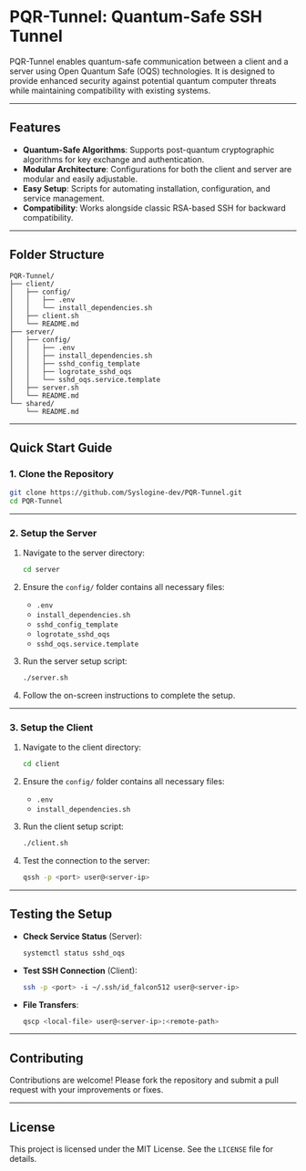 # PQR-Tunnel: Quantum-Safe SSH Tunnel

PQR-Tunnel enables quantum-safe communication between a client and a server using Open Quantum Safe (OQS) technologies. It is designed to provide enhanced security against potential quantum computer threats while maintaining compatibility with existing systems.

---

## Features

- **Quantum-Safe Algorithms**: Supports post-quantum cryptographic algorithms for key exchange and authentication.
- **Modular Architecture**: Configurations for both the client and server are modular and easily adjustable.
- **Easy Setup**: Scripts for automating installation, configuration, and service management.
- **Compatibility**: Works alongside classic RSA-based SSH for backward compatibility.

---

## Folder Structure

```plaintext
PQR-Tunnel/
├── client/
│   ├── config/
│   │   ├── .env
│   │   └── install_dependencies.sh
│   ├── client.sh
│   └── README.md
├── server/
│   ├── config/
│   │   ├── .env
│   │   ├── install_dependencies.sh
│   │   ├── sshd_config_template
│   │   ├── logrotate_sshd_oqs
│   │   └── sshd_oqs.service.template
│   ├── server.sh
│   └── README.md
└── shared/
    └── README.md
```

---

## Quick Start Guide

### 1. Clone the Repository

```bash
git clone https://github.com/Syslogine-dev/PQR-Tunnel.git
cd PQR-Tunnel
```

---

### 2. Setup the Server

1. Navigate to the server directory:
   ```bash
   cd server
   ```

2. Ensure the `config/` folder contains all necessary files:
   - `.env`
   - `install_dependencies.sh`
   - `sshd_config_template`
   - `logrotate_sshd_oqs`
   - `sshd_oqs.service.template`

3. Run the server setup script:
   ```bash
   ./server.sh
   ```

4. Follow the on-screen instructions to complete the setup.

---

### 3. Setup the Client

1. Navigate to the client directory:
   ```bash
   cd client
   ```

2. Ensure the `config/` folder contains all necessary files:
   - `.env`
   - `install_dependencies.sh`

3. Run the client setup script:
   ```bash
   ./client.sh
   ```

4. Test the connection to the server:
   ```bash
   qssh -p <port> user@<server-ip>
   ```

---

## Testing the Setup

- **Check Service Status** (Server):
  ```bash
  systemctl status sshd_oqs
  ```

- **Test SSH Connection** (Client):
  ```bash
  ssh -p <port> -i ~/.ssh/id_falcon512 user@<server-ip>
  ```

- **File Transfers**:
  ```bash
  qscp <local-file> user@<server-ip>:<remote-path>
  ```

---

## Contributing

Contributions are welcome! Please fork the repository and submit a pull request with your improvements or fixes.

---

## License

This project is licensed under the MIT License. See the `LICENSE` file for details.
